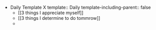 - Daily Template X
  template:: Daily
  template-including-parent:: false
	- [[3 things I appreciate myself]]
	- [[3 things I determine to do tommrow]]
	-